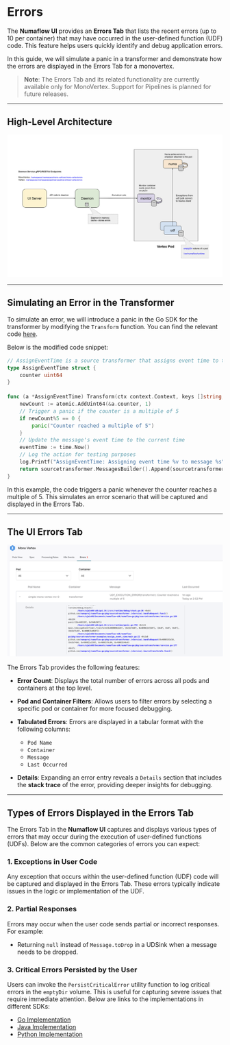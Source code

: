 # Errors

The **Numaflow UI** provides an **Errors Tab** that lists the recent errors (up to 10 per container) that may have occurred in the user-defined function (UDF) code. This feature helps users quickly identify and debug application errors.

In this guide, we will simulate a panic in a transformer and demonstrate how the errors are displayed in the Errors Tab for a monovertex.

> **Note**: The Errors Tab and its related functionality are currently available only for MonoVertex. Support for Pipelines is planned for future releases.

---

## High-Level Architecture

![High-Level Architecture](../../assets/errors/errors-architecture.png)

---

## Simulating an Error in the Transformer

To simulate an error, we will introduce a panic in the Go SDK for the transformer by modifying the `Transform` function. You can find the relevant code [here](https://github.com/numaproj/numaflow-go/blob/main/pkg/sourcetransformer/examples/assign_event_time/main.go).

Below is the modified code snippet:

```go
// AssignEventTime is a source transformer that assigns event time to the message.
type AssignEventTime struct {
    counter uint64
}

func (a *AssignEventTime) Transform(ctx context.Context, keys []string, d sourcetransformer.Datum) sourcetransformer.Messages {
    newCount := atomic.AddUint64(&a.counter, 1)
    // Trigger a panic if the counter is a multiple of 5
    if newCount%5 == 0 {
        panic("Counter reached a multiple of 5")
    }
    // Update the message's event time to the current time
    eventTime := time.Now()
    // Log the action for testing purposes
    log.Printf("AssignEventTime: Assigning event time %v to message %s", eventTime, string(d.Value()))
    return sourcetransformer.MessagesBuilder().Append(sourcetransformer.NewMessage(d.Value(), eventTime).WithKeys(keys))
}
```

In this example, the code triggers a panic whenever the counter reaches a multiple of 5. This simulates an error scenario that will be captured and displayed in the Errors Tab.

---

## The UI Errors Tab

![Errors Tab](../../assets/errors/ui-errors-tab.png)

The Errors Tab provides the following features:

- **Error Count**: Displays the total number of errors across all pods and containers at the top level.
- **Pod and Container Filters**: Allows users to filter errors by selecting a specific pod or container for more focused debugging.
- **Tabulated Errors**: Errors are displayed in a tabular format with the following columns:

    - `Pod Name`
    - `Container`
    - `Message`
    - `Last Occurred`

- **Details**: Expanding an error entry reveals a `Details` section that includes the **stack trace** of the error, providing deeper insights for debugging.

---

## Types of Errors Displayed in the Errors Tab

The Errors Tab in the **Numaflow UI** captures and displays various types of errors that may occur during the execution of user-defined functions (UDFs). Below are the common categories of errors you can expect:

### 1. Exceptions in User Code

Any exception that occurs within the user-defined function (UDF) code will be captured and displayed in the Errors Tab. These errors typically indicate issues in the logic or implementation of the UDF.

### 2. Partial Responses

Errors may occur when the user code sends partial or incorrect responses. For example:

-   Returning `null` instead of `Message.toDrop` in a UDSink when a message needs to be dropped.

### 3. Critical Errors Persisted by the User

Users can invoke the `PersistCriticalError` utility function to log critical errors in the `emptyDir` volume. This is useful for capturing severe issues that require immediate attention. Below are links to the implementations in different SDKs:

-   [Go Implementation](https://github.com/numaproj/numaflow-go/blob/47460a1854b8f58a0e918056ef4d169949193ebe/pkg/errors/errors.go)
-   [Java Implementation](https://github.com/numaproj/numaflow-java/blob/2aeaafff1c6dec7fd66e018b142ef6fe4ffcf0a9/src/main/java/io/numaproj/numaflow/errors/PersistCriticalError.java)
-   [Python Implementation](https://github.com/numaproj/numaflow-python/blob/6ccd49ef09ad11eac9b0bb9a6b0f5517d858bea4/pynumaflow/errors/errors.py)
